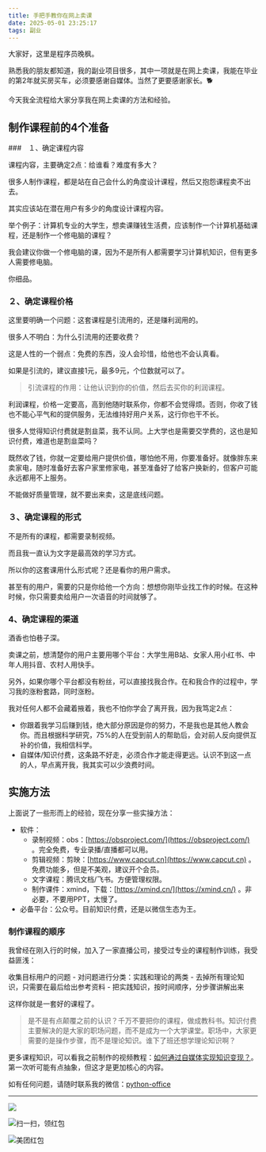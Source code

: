 ```yaml
---
title: 手把手教你在网上卖课
date: 2025-05-01 23:25:17
tags: 副业
---
```



大家好，这里是程序员晚枫。

熟悉我的朋友都知道，我的副业项目很多，其中一项就是在网上卖课，我能在毕业的第2年就买房买车，必须要感谢自媒体。当然了更要感谢家长。🐕

今天我全流程给大家分享我在网上卖课的方法和经验。

## 制作课程前的4个准备

###　１、确定课程内容

课程内容，主要确定2点：给谁看？难度有多大？

很多人制作课程，都是站在自己会什么的角度设计课程，然后又抱怨课程卖不出去。

其实应该站在潜在用户有多少的角度设计课程内容。

举个例子：计算机专业的大学生，想卖课赚钱生活费，应该制作一个计算机基础课程，还是制作一个修电脑的课程？

我会建议你做一个修电脑的课，因为不是所有人都需要学习计算机知识，但有更多人需要修电脑。

你细品。

### ２、确定课程价格

这里要明确一个问题：这套课程是引流用的，还是赚利润用的。

很多人不明白：为什么引流用的还要收费？

这是人性的一个弱点：免费的东西，没人会珍惜，给他也不会认真看。

如果是引流的，建议直接1元，最多9元，个位数就可以了。

> 引流课程的作用：让他认识到你的价值，然后去买你的利润课程。

利润课程，价格一定要高，高到他随时联系你，你都不会觉得烦。否则，你收了钱也不能心平气和的提供服务，无法维持好用户关系，这行你也干不长。

很多人觉得知识付费就是割韭菜，我不认同。上大学也是需要交学费的，这也是知识付费，难道也是割韭菜吗？

既然收了钱，你就一定要给用户提供价值，哪怕他不用，你要准备好。就像胖东来卖家电，随时准备好去客户家里修家电，甚至准备好了给客户换新的，但客户可能永远都用不上服务。

不能做好质量管理，就不要出来卖，这是底线问题。

### ３、确定课程的形式

不是所有的课程，都需要录制视频。

而且我一直认为文字是最高效的学习方式。

所以你的这套课用什么形式呢？还是看你的用户需求。

甚至有的用户，需要的只是你给他一个方向：想想你刚毕业找工作的时候。在这种时候，你只需要卖给用户一次语音的时间就够了。

### 4、确定课程的渠道

酒香也怕巷子深。

卖课之前，想清楚你的用户主要用哪个平台：大学生用B站、女家人用小红书、中年人用抖音、农村人用快手。

另外，如果你哪个平台都没有粉丝，可以直接找我合作。在和我合作的过程中，学习我的涨粉套路，同时涨粉。

我对任何人都不会藏着掖着，我也不怕你学会了离开我，因为我笃定2点：
- 你跟着我学习后赚到钱，绝大部分原因是你的努力，不是我也是其他人教会你。而且根据科学研究，75%的人在受到前人的帮助后，会对前人反向提供互补的价值，我相信科学。
- 自媒体/知识付费，这条路不好走，必须合作才能走得更远。认识不到这一点的人，早点离开我，我其实可以少浪费时间。



## 实施方法

上面说了一些形而上的经验，现在分享一些实操方法：

- 软件：
  - 录制视频：obs：[https://obsproject.com/](https://obsproject.com/) 。完全免费，专业录播/直播都可以用。
  - 剪辑视频：剪映：[https://www.capcut.cn](https://www.capcut.cn) 。免费功能多，但是不美观，建议开个会员。
  - 文字课程：腾讯文档/飞书。方便管理权限。
  - 制作课件：xmind，下载：[https://xmind.cn/](https://xmind.cn/) 。非必要，不要用PPT，太慢了。
- 必备平台：公众号。目前知识付费，还是以微信生态为王。


### 制作课程的顺序

我曾经在刚入行的时候，加入了一家直播公司，接受过专业的课程制作训练，我受益匪浅：

收集目标用户的问题 - 对问题进行分类：实践和理论的两类 - 去掉所有理论知识，只需要在最后给出参考资料 - 把实践知识，按时间顺序，分步骤讲解出来

这样你就是一套好的课程了。

> 是不是有点颠覆之前的认识？千万不要把你的课程，做成教科书。知识付费主要解决的是大家的职场问题，而不是成为一个大学课堂。职场中，大家更需要的是操作步骤，而不是理论知识。谁下了班还想学理论知识啊？

更多课程知识，可以看我之前制作的视频教程：[如何通过自媒体实现知识变现？](https://www.bilibili.com/video/BV12V41177iM/?spm_id_from=333.1387.homepage.video_card.click&vd_source=ca20bb8763fcb18660aa74d7a87234fa)。第一次听可能有点抽象，但这才是更加核心的内容。

如有任何问题，请随时联系我的微信：[python-office](http://www.python4office.cn/wechat-qrcode/)



---


![](https://cos.python-office.com/ads/gzh/sub-py.jpg)

![扫一扫，领红包](https://raw.gitcode.com/user-images/assets/5027920/84b09492-5f26-4c39-8e30-f056839d1993/6152d8017a3595256e51cbd9e08e148b.png '6152d8017a3595256e51cbd9e08e148b.png')
  
![美团红包](https://raw.gitcode.com/user-images/assets/5027920/84f473b9-6373-46f4-beea-b671bddc637c/6d283319df13b09a3f74a9f19bf18a97.jpg '6d283319df13b09a3f74a9f19bf18a97.jpg')


